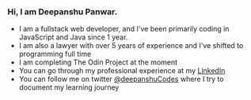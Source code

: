 <h3> Hi, I am Deepanshu Panwar.</h3>
<ul>
<li> I am a fullstack web developer, and I've been primarily coding in JavaScript and Java since 1 year. </li>
<li> I am also a lawyer with over 5 years of experience and I've shifted to programming full time</li>
<li> I am completing The Odin Project at the moment</li>
<li> You can go through my professional experience at my 
<a href="https://www.linkedin.com/in/deepanshu-panwar-a667b2147/">LinkedIn</a></li>
<li>You can follow me on twitter <a href = "https://twitter.com/DeepanshuCodes">@deepanshuCodes</a> where I try to document my learning journey</li>
